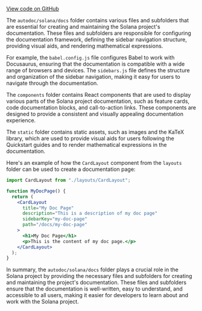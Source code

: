 [View code on GitHub](https://github.com/solana-labs/solana/tree/master/na/docs)

The `autodoc/solana/docs` folder contains various files and subfolders that are essential for creating and maintaining the Solana project's documentation. These files and subfolders are responsible for configuring the documentation framework, defining the sidebar navigation structure, providing visual aids, and rendering mathematical expressions.

For example, the `babel.config.js` file configures Babel to work with Docusaurus, ensuring that the documentation is compatible with a wide range of browsers and devices. The `sidebars.js` file defines the structure and organization of the sidebar navigation, making it easy for users to navigate through the documentation.

The `components` folder contains React components that are used to display various parts of the Solana project documentation, such as feature cards, code documentation blocks, and call-to-action links. These components are designed to provide a consistent and visually appealing documentation experience.

The `static` folder contains static assets, such as images and the KaTeX library, which are used to provide visual aids for users following the Quickstart guides and to render mathematical expressions in the documentation.

Here's an example of how the `CardLayout` component from the `layouts` folder can be used to create a documentation page:

```jsx
import CardLayout from "./layouts/CardLayout";

function MyDocPage() {
  return (
    <CardLayout
      title="My Doc Page"
      description="This is a description of my doc page"
      sidebarKey="my-doc-page"
      path="/docs/my-doc-page"
    >
      <h1>My Doc Page</h1>
      <p>This is the content of my doc page.</p>
    </CardLayout>
  );
}
```

In summary, the `autodoc/solana/docs` folder plays a crucial role in the Solana project by providing the necessary files and subfolders for creating and maintaining the project's documentation. These files and subfolders ensure that the documentation is well-written, easy to understand, and accessible to all users, making it easier for developers to learn about and work with the Solana project.
